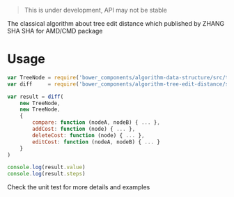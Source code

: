> This is under development, API may not be stable

The classical algorithm about tree edit distance which published by ZHANG SHA SHA for AMD/CMD package

# Usage
```javascript
var TreeNode = require('bower_components/algorithm-data-structure/src/tree/ordered/linked-ordered-node')
var diff     = require('bower_components/algorithm-tree-edit-distance/src/diff')

var result = diff(
    new TreeNode, 
    new TreeNode,
    {
        compare: function (nodeA, nodeB) { ... },
        addCost: function (node) { ... },
        deleteCost: function (node) { ... },
        editCost: function (nodeA, nodeB) { ... }
    }
)

console.log(result.value)
console.log(result.steps)
```

Check the unit test for more details and examples